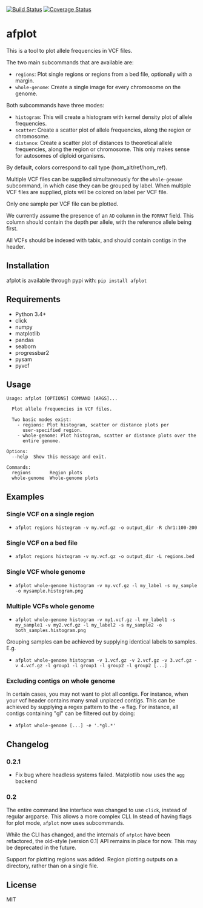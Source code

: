 [![Build Status](https://travis-ci.org/sndrtj/afplot.svg?branch=master)](https://travis-ci.org/sndrtj/afplot)
[![Coverage Status](https://coveralls.io/repos/github/sndrtj/afplot/badge.svg?branch=master)](https://coveralls.io/github/sndrtj/afplot?branch=master)

# afplot

This is a tool to plot allele frequencies in VCF files.

The two main subcommands that are available are:
* `regions`: Plot single regions or regions from a bed file, 
   optionally with a margin. 
* `whole-genome`: Create a single image for every chromosome 
   on the genome.

Both subcommands have three modes:

* `histogram`: This will create a histogram with kernel density 
   plot of allele frequencies.
* `scatter`: Create a scatter plot of allele frequencies, along 
   the region or chromosome.
* `distance`: Create a scatter plot of distances to theoretical 
   allele frequencies, along the region or chromosome. This only 
   makes sense for autosomes of diploid organisms.

By default, colors correspond to call type (hom_alt/ref/hom_ref). 

Multiple VCF files can be supplied simultaneously for the 
`whole-genome` subcommand, in which case they can be grouped by 
label. When multiple VCF files are supplied, plots will be 
colored on label per VCF file. 

Only one sample per VCF file can be plotted. 

We currently assume the presence of an `AD` column in the 
`FORMAT` field. This column should contain the depth per allele, 
with the reference allele being first.
 
All VCFs should be indexed with tabix, and should contain 
contigs in the header.

## Installation

afplot is available through pypi with:
`pip install afplot` 


## Requirements

* Python 3.4+
* click
* numpy
* matplotlib
* pandas
* seaborn
* progressbar2
* pysam
* pyvcf

## Usage

```text
Usage: afplot [OPTIONS] COMMAND [ARGS]...

  Plot allele frequencies in VCF files.

  Two basic modes exist:
    - regions: Plot histogram, scatter or distance plots per
      user-specified region.
    - whole-genome: Plot histogram, scatter or distance plots over the
      entire genome.

Options:
  --help  Show this message and exit.

Commands:
  regions       Region plots
  whole-genome  Whole-genome plots
```

## Examples

### Single VCF on a single region

* `afplot regions histogram -v my.vcf.gz -o output_dir -R chr1:100-200`

### Single VCF on a bed file

* `afplot regions histogram -v my.vcf.gz -o output_dir -L regions.bed`

### Single VCF whole genome

* `afplot whole-genome histogram -v my.vcf.gz -l my_label -s my_sample -o mysample.histogram.png`

### Multiple VCFs whole genome

* `afplot whole-genome histogram -v my1.vcf.gz -l my_label1 -s my_sample1 -v my2.vcf.gz -l my_label2 -s my_sample2 -o both_samples.histogram.png` 

Grouping samples can be achieved by supplying identical labels 
to samples. E.g.

* `afplot whole-genome histogram -v 1.vcf.gz -v 2.vcf.gz -v 3.vcf.gz -v 4.vcf.gz -l group1 -l group1 -l group2 -l group2 [...] `

### Excluding contigs on whole genome

In certain cases, you may not want to plot all contigs.
For instance, when your vcf header contains many small unplaced contigs. 
This can be achieved by supplying a regex pattern to the `-e` flag.
For instance, all contigs containing "gl" can be filtered out by doing:

* `afplot whole-genome [...] -e '.*gl.*' `

## Changelog

### 0.2.1 

* Fix bug where headless systems failed. Matplotlib now uses the `agg` backend

### 0.2

The entire command line interface was changed to use `click`,
instead of regular argparse. This allows a more complex CLI.
In stead of having flags for plot mode, `afplot` now uses 
subcommands. 

While the CLI has changed, and the internals of `afplot` have 
been refactored, the old-style (version 0.1) API remains in 
place for now. This may be deprecated in the future.

Support for plotting regions was added. Region plotting outputs
on a directory, rather than on a single file. 

## License

MIT
